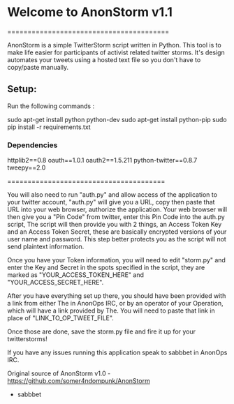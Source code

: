 # Welcome to AnonStorm v1.1
========================================

AnonStorm is a simple TwitterStorm script written in Python.
This tool is to make life easier for participants of activist related twitter storms.
It's design automates your tweets using a hosted text file so you don't have to copy/paste manually.

## Setup:

Run the following commands :

sudo apt-get install python python-dev
sudo apt-get install python-pip
sudo pip install -r requirements.txt

### Dependencies

httplib2==0.8
oauth==1.0.1
oauth2==1.5.211
python-twitter==0.8.7
tweepy==2.0

=======================================

You will also need to run "auth.py" and allow access of the application to your twitter account,
"auth.py" will give you a URL, copy then paste that URL into your web browser, authorize the application.
Your web browser will then give you a "Pin Code" from twitter, enter this Pin Code into the auth.py script,
The script will then provide you with 2 things, an Access Token Key and an Access Token Secret, these are 
basically encrypted versions of your user name and password. This step better protects you as the script
will not send plaintext information.

Once you have your Token information, you will need to edit "storm.py" and enter the Key and Secret
in the spots specified in the script, they are marked as "YOUR_ACCESS_TOKEN_HERE" and "YOUR_ACCESS_SECRET_HERE".

After you have everything set up there, you should have been provided with a link from either The in AnonOps
IRC, or by an operator of your Operation, which will have a link provided by The. You will need to paste that
link in place of "LINK_TO_OP_TWEET_FILE". 

Once those are done, save the storm.py file and fire it up for your twitterstorms!

If you have any issues running this application speak to sabbbet in AnonOps IRC.

Original source of AnonStorm v1.0 - https://github.com/somer4ndompunk/AnonStorm 

- sabbbet
